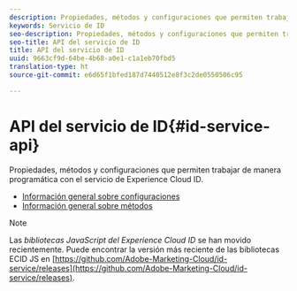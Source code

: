 ```yaml
---
description: Propiedades, métodos y configuraciones que permiten trabajar de manera programática con el servicio de identidad de Experience Cloud.
keywords: Servicio de ID
seo-description: Propiedades, métodos y configuraciones que permiten trabajar de manera programática con el servicio de Experience Cloud ID.
seo-title: API del servicio de ID
title: API del servicio de ID
uuid: 9663cf9d-64be-4b68-a0e1-c1a1eb70fbd5
translation-type: ht
source-git-commit: e6d65f1bfed187d7440512e8f3c2de0550506c95

---
```



# API del servicio de ID{#id-service-api}

Propiedades, métodos y configuraciones que permiten trabajar de manera programática con el servicio de Experience Cloud ID.

* [Información general sobre configuraciones](function-vars/function-vars.md)
* [Información general sobre métodos](get-set/get-set.md)

>[!NOTE]
>
>Las *bibliotecas JavaScript del Experience Cloud ID* se han movido recientemente. Puede encontrar la versión más reciente de las bibliotecas ECID JS en [https://github.com/Adobe-Marketing-Cloud/id-service/releases](https://github.com/Adobe-Marketing-Cloud/id-service/releases).

